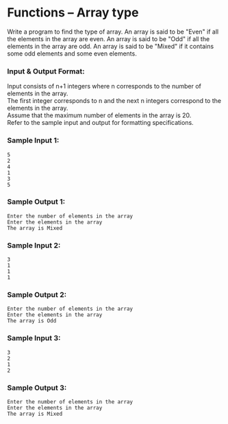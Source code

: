 # Functions – Array type

Write a program to find the type of array. An array is said to be "Even" if all the elements in the array are even. An array is said to be "Odd" if all the elements in the array are odd. An array is said to be "Mixed" if it contains some odd elements and some even elements.

### Input & Output Format:

Input consists of n+1 integers where n corresponds to the number of elements in the array. <br>
The first integer corresponds to n and the next n integers correspond to the elements in the array. <br>
Assume that the maximum number of elements in the array is 20. <br>
Refer to the sample input and output for formatting specifications.

### Sample Input 1:

```
5
2
4
1
3
5
```

### Sample Output 1:

```
Enter the number of elements in the array
Enter the elements in the array
The array is Mixed
```

### Sample Input 2:

```
3
1
1
1
```

### Sample Output 2:

```
Enter the number of elements in the array
Enter the elements in the array
The array is Odd
```

### Sample Input 3:

```
3
2
1
2
```

### Sample Output 3:

```
Enter the number of elements in the array
Enter the elements in the array
The array is Mixed
```
